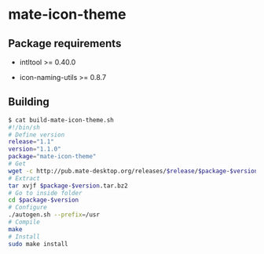 # mate-icon-theme

## Package requirements

  * intltool >= 0.40.0

  * icon-naming-utils >= 0.8.7

## Building

```bash
$ cat build-mate-icon-theme.sh
#!/bin/sh
# Define version
release="1.1"
version="1.1.0"
package="mate-icon-theme"
# Get
wget -c http://pub.mate-desktop.org/releases/$release/$package-$version.tar.bz2
# Extract
tar xvjf $package-$version.tar.bz2
# Go to inside folder
cd $package-$version
# Configure
./autogen.sh --prefix=/usr
# Compile
make
# Install
sudo make install
```
